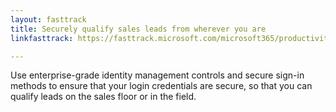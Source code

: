 ```yaml
---
layout: fasttrack
title: Securely qualify sales leads from wherever you are
linkfasttrack: https://fasttrack.microsoft.com/microsoft365/productivitylibrary/Securely-qualify-sales-leads-from-wherever-you-are 

---
```

Use enterprise-grade identity management controls and secure sign-in methods to ensure that your login credentials are secure, so that you can qualify leads on the sales floor or in the field.